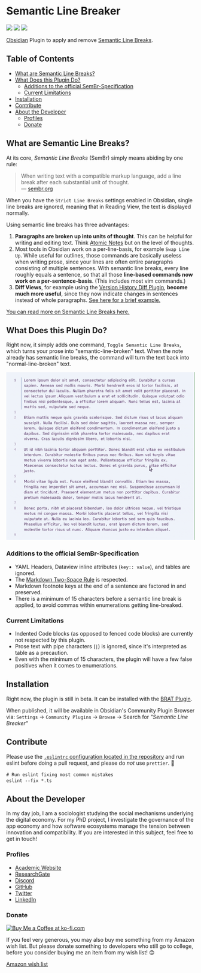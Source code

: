 # Semantic Line Breaker

![](https://img.shields.io/github/downloads/chrisgrieser/obsidian-sembr/total?label=Total%20Downloads&style=plastic) ![](https://img.shields.io/github/v/release/chrisgrieser/obsidian-sembr?label=Latest%20Release&style=plastic) [![](https://img.shields.io/badge/changelog-click%20here-FFE800?style=plastic)](Changelog.md)

[Obsidian](https://obsidian.md/) Plugin to apply and remove [Semantic Line Breaks](https://sembr.org/).

## Table of Contents
<!-- MarkdownTOC -->

- [What are Semantic Line Breaks?](#what-are-semantic-line-breaks)
- [What Does this Plugin Do?](#what-does-this-plugin-do)
	- [Additions to the official SemBr-Specification](#additions-to-the-official-sembr-specification)
	- [Current Limitations](#current-limitations)
- [Installation](#installation)
- [Contribute](#contribute)
- [About the Developer](#about-the-developer)
	- [Profiles](#profiles)
	- [Donate](#donate)

<!-- /MarkdownTOC -->

## What are Semantic Line Breaks?
At its core, *Semantic Line Breaks* (SemBr) simply means abiding by one rule:

> When writing text with a compatible markup language, add a line break after each substantial unit of thought.  
> — [sembr.org](https://sembr.org/)

When you have the `Strict Line Breaks` settings enabled in Obsidian, single line breaks are ignored, meaning that in Reading View, the text is displayed normally.

Using semantic line breaks has three advantages:
1. __Paragraphs are broken up into units of thought__. This can be helpful for writing and editing text. Think [Atomic Notes](https://zettelkasten.de/posts/create-zettel-from-reading-notes/) but on the level of thoughts.
2. Most tools in Obsidian work on a per-line-basis, for example `Swap Line Up`. While useful for outlines, those commands are basically useless when writing prose, since your lines are often entire paragraphs consisting of multiple sentences. With semantic line breaks, every line roughly equals a sentence, so that all those __line-based commands now work on a per-sentence-basis__. (This includes most vim commands.)
3. __Diff Views__, for example using the [Version History Diff Plugin](https://obsidian.md/plugins?id=obsidian-version-history-diff), __become much more useful__, since they now indicate changes in sentences instead of whole paragraphs. [See here for a brief example.](https://github.com/bobheadxi/readable#rationale)

[You can read more on Semantic Line Breaks here.](https://sembr.org/)

## What Does this Plugin Do?
Right now, it simply adds one command, `Toggle Semantic Line Breaks`, which turns your prose into "semantic-line-broken" text. When the note already has semantic line breaks, the command will turn the text back into "normal-line-broken" text.

![demo semantic line breaks](/assets/demo-sembr.gif)

### Additions to the official SemBr-Specification
- YAML Headers, Dataview inline attributes (`key:: value`), and tables are ignored.
- The [Markdown Two-Space Rule](https://daringfireball.net/projects/markdown/syntax#p) is respected.
- Markdown footnote keys at the end of a sentence are factored in and preserved.
- There is a minimum of 15 characters before a semantic line break is applied, to avoid commas within enumerations getting line-breaked.

### Current Limitations
- Indented Code blocks (as opposed to fenced code blocks) are currently not respected by this plugin.
- Prose text with pipe characters (`|`) is ignored, since it's interpreted as table as a precaution.
- Even with the minimum of 15 characters, the plugin will have a few false positives when it comes to enumerations.

## Installation
Right now, the plugin is still in beta. It can be installed with the [BRAT Plugin](https://github.com/TfTHacker/obsidian42-brat).

When published, it will be available in Obsidian's Community Plugin Browser via: `Settings` → `Community Plugins` → `Browse` → Search for *"Semantic Line Breaker"*

## Contribute
Please use the [`.eslintrc` configuration located in the repository](.eslintrc) and run eslint before doing a pull request, and please do *not* use `prettier`. 🙂

```shell
# Run eslint fixing most common mistakes
eslint --fix *.ts
```

## About the Developer
In my day job, I am a sociologist studying the social mechanisms underlying the digital economy. For my PhD project, I investigate the governance of the app economy and how software ecosystems manage the tension between innovation and compatibility. If you are interested in this subject, feel free to get in touch!

<!-- markdown-link-check-disable -->
### Profiles
- [Academic Website](https://chris-grieser.de/)
- [ResearchGate](https://www.researchgate.net/profile/Christopher-Grieser)
- [Discord](https://discordapp.com/users/462774483044794368/)
- [GitHub](https://github.com/chrisgrieser/)
- [Twitter](https://twitter.com/pseudo_meta)
- [LinkedIn](https://www.linkedin.com/in/christopher-grieser-ba693b17a/)

### Donate
<a href='https://ko-fi.com/Y8Y86SQ91' target='_blank'><img height='36' style='border:0px;height:36px;' src='https://cdn.ko-fi.com/cdn/kofi1.png?v=3' border='0' alt='Buy Me a Coffee at ko-fi.com' /></a>

If you feel very generous, you may also buy me something from my Amazon wish list. But please donate something to developers who still go to college, before you consider buying me an item from my wish list! 😊

[Amazon wish list](https://www.amazon.de/hz/wishlist/ls/2C7RIOJPN3K5F?ref_=wl_share)
